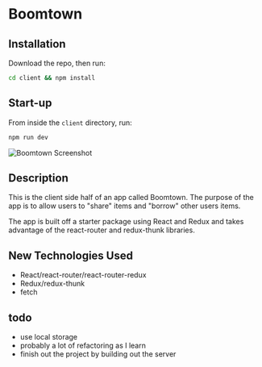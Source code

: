 # Boomtown

## Installation

Download the repo, then run:

```bash
cd client && npm install
```

## Start-up

From inside the `client` directory, run:

```bash
npm run dev
```

![Boomtown Screenshot](https://i.imgur.com/jHseZuW.png)

## Description

This is the client side half of an app called Boomtown. The purpose of the app is to allow users to "share" items and "borrow" other users items.

The app is built off a starter package using React and Redux and takes advantage of the react-router and redux-thunk libraries.

## New Technologies Used

* React/react-router/react-router-redux
* Redux/redux-thunk
* fetch

## todo

* use local storage
* probably a lot of refactoring as I learn
* finish out the project by building out the server
